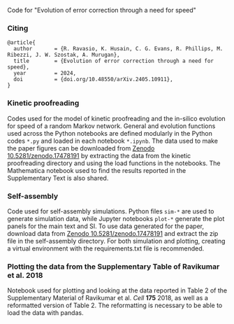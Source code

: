 Code for "Evolution of error correction through a need for speed"

### Citing
```
@article{
  author       = {R. Ravasio, K. Husain, C. G. Evans, R. Phillips, M. Ribezzi, J. W. Szostak, A. Murugan},
  title        = {Evolution of error correction through a need for speed},
  year         = 2024,
  doi          = {doi.org/10.48550/arXiv.2405.10911},
}
```
### Kinetic proofreading

Codes used for the model of kinetic proofreading and the in-silico evolution for speed of a random Markov network. General and evolution functions used across the Python notebooks are defined modularly in the Python codes `*.py` and loaded in each notebook `*.ipynb`. The data used to make the paper figures can be downloaded from [Zenodo 10.5281/zenodo.17478191](https://zenodo.org/uploads/17478191) by extracting the data from the kinetic proofreading directory and using the load functions in the notebooks. The Mathematica notebook used to find the results reported in the Supplementary Text is also shared.

### Self-assembly

Code used for self-assembly simulations.  Python files `sim-*` are used to generate simulation data, while Jupyter notebooks `plot-*` generate the plot panels for the main text and SI.  To use data generated for the paper, download data from [Zenodo 10.5281/zenodo.17478191](https://zenodo.org/uploads/17478191) and extract the zip file in the self-assembly directory.  For both simulation and plotting, creating a virtual environment with the requirements.txt file is recommended.

### Plotting the data from the Supplementary Table of Ravikumar et al. 2018

Notebook used for plotting and looking at the data reported in Table 2 of the Supplementary Material of Ravikumar et al. _Cell_ **175** 2018, as well as a reformatted version of Table 2. The reformatting is necessary to be able to load the data with pandas.

